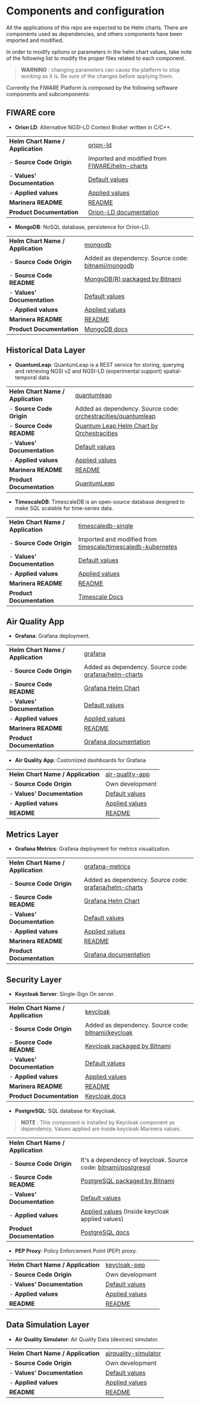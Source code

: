 # Components and configuration

All the applications of this repo are expected to be Helm charts. There are components used as dependencies, and others components have been imported and modified.

In order to modify options or parameters in the helm chart values, take note of the following list to modify the proper files related to each component.

> **WARNING** : changing parameters can cause the platform to stop working as it is. Be sure of the changes before applying them.

Currently the FIWARE Platform is composed by the following software components and subcomponents:

## FIWARE core

- **Orion LD**: Alternative NGSI-LD Context Broker written in C/C++.

|   |   |
|---|---|
| **Helm Chart Name / Application** | [orion-ld](../applications/orion-ld) |
| - **Source Code Origin**          | Imported and modified from [FIWARE/helm-charts](https://github.com/FIWARE/helm-charts/tree/main/charts) |
| - **Values' Documentation**       | [Default values](../applications/orion-ld/chart/orion-ld/values.yaml) |
| - **Applied values**              | [Applied values](../applications/orion-ld/chart/values.yaml) |
| **Marinera README**               | [README](../applications/orion-ld/chart/README.md)
| **Product Documentation**         | [Orion-LD documentation](https://fiware-academy.readthedocs.io/en/latest/core/orion-ld/index.html) |

- **MongoDB**: NoSQL database, persistence for Orion-LD.

|   |   |
|---|---|
| **Helm Chart Name / Application** | [mongodb](../applications/mongodb) |
| - **Source Code Origin**          | Added as dependency. Source code: [bitnami/mongodb](https://github.com/bitnami/charts/tree/master/bitnami/mongodb) |
| - **Source Code README**          | [MongoDB(R) packaged by Bitnami](https://github.com/bitnami/charts/blob/master/bitnami/mongodb/README.md) |
| - **Values' Documentation**       | [Default values](https://github.com/bitnami/charts/blob/master/bitnami/mongodb/values.yaml) |
| - **Applied values**              | [Applied values](../applications/mongodb/chart/values.yaml) |
| **Marinera README**               | [README](../applications/mongodb/chart/README.md) |
| **Product Documentation**         | [MongoDB docs](https://www.mongodb.com/docs/) |



## Historical Data Layer

- **QuantumLeap**: QuantumLeap is a REST service for storing, querying and retrieving NGSI v2 and NGSI-LD (experimental support) spatial-temporal data.

|   |   |
|---|---|
| **Helm Chart Name / Application** | [quantumleap](../applications/quantumleap) |
| - **Source Code Origin**          | Added as dependency. Source code: [orchestracities/quantumleap](https://github.com/orchestracities/charts/tree/master/charts/quantumleap) |
| - **Source Code README**          | [Quantum Leap Helm Chart by Orchestracities](https://github.com/orchestracities/charts/blob/master/charts/quantumleap/README.MD) |
| - **Values' Documentation**       | [Default values](https://github.com/orchestracities/charts/blob/master/charts/quantumleap/values.yaml) |
| - **Applied values**              | [Applied values](../applications/quantumleap/chart/values.yaml) |
| **Marinera README**               | [README](../applications/quantumleap/chart/README.md) |
| **Product Documentation**         | [QuantumLeap](https://quantumleap.readthedocs.io/en/latest/) |

- **TimescaleDB**: TimescaleDB is an open-source database designed to make SQL scalable for time-series data.

|   |   |
|---|---|
| **Helm Chart Name / Application** | [timescaledb-single](../applications/timescaledb-single) |
| - **Source Code Origin**          | Imported and modified from [timescale/timescaledb-kubernetes](https://github.com/timescale/timescaledb-kubernetes/tree/master/charts/timescaledb-single) |
| - **Values' Documentation**       | [Default values](../applications/timescaledb-single/chart/timescaledb-single/values.yaml) |
| - **Applied values**              | [Applied values](../applications/timescaledb-single/chart/values.yaml) |
| **Marinera README**               | [README](../applications/timescaledb-single/chart/README.md)
| **Product Documentation**         | [Timescale Docs](https://docs.timescale.com/timescaledb/latest/) |



## Air Quality App

- **Grafana**: Grafana deployment.

|   |   |
|---|---|
| **Helm Chart Name / Application** | [grafana](../applications/grafana) |
| - **Source Code Origin**          | Added as dependency. Source code: [grafana/helm-charts](https://github.com/grafana/helm-charts/tree/main/charts/grafana) |
| - **Source Code README**          | [Grafana Helm Chart](https://github.com/grafana/helm-charts/blob/main/charts/grafana/README.md) |
| - **Values' Documentation**       | [Default values](https://github.com/grafana/helm-charts/blob/main/charts/grafana/values.yaml) |
| - **Applied values**              | [Applied values](../applications/grafana/chart/values.yaml) |
| **Marinera README**               | [README](../applications/grafana/chart/README.md) |
| **Product Documentation**         | [Grafana documentation](https://grafana.com/docs/grafana/latest/) |

- **Air Quality App**: Customized dashboards for Grafana

|   |   |
|---|---|
| **Helm Chart Name / Application** | [air-quality-app](../applications/air-quality-app) |
| - **Source Code Origin**          | Own development |
| - **Values' Documentation**       | [Default values](../applications/air-quality-app/chart/values.yaml) |
| - **Applied values**              | [Applied values](../applications/air-quality-app/chart/values.yaml) |
| **README**                        | [README](../applications/air-quality-app/chart/README.md)



## Metrics Layer

- **Grafana Metrics**: Grafana deployment for metrics visualization.

|   |   |
|---|---|
| **Helm Chart Name / Application** | [grafana-metrics](../applications/grafana-metrics) |
| - **Source Code Origin**          | Added as dependency. Source code: [grafana/helm-charts](https://github.com/grafana/helm-charts/tree/main/charts/grafana) |
| - **Source Code README**          | [Grafana Helm Chart](https://github.com/grafana/helm-charts/blob/main/charts/grafana/README.md) |
| - **Values' Documentation**       | [Default values](https://github.com/grafana/helm-charts/blob/main/charts/grafana/values.yaml) |
| - **Applied values**              | [Applied values](../applications/grafana-metrics/chart/values.yaml) |
| **Marinera README**               | [README](../applications/grafana-metrics/chart/README.md) |
| **Product Documentation**         | [Grafana documentation](https://grafana.com/docs/grafana/latest/) |



## Security Layer

- **Keycloak Server**: Single-Sign On server.

|   |   |
|---|---|
| **Helm Chart Name / Application** | [keycloak](../applications/keycloak) |
| - **Source Code Origin**          | Added as dependency. Source code: [bitnami/keycloak](https://github.com/bitnami/charts/tree/master/bitnami/keycloak) |
| - **Source Code README**          | [Keycloak packaged by Bitnami](https://github.com/bitnami/charts/blob/master/bitnami/keycloak/README.md) |
| - **Values' Documentation**       | [Default values](https://github.com/bitnami/charts/blob/master/bitnami/keycloak/values.yaml) |
| - **Applied values**              | [Applied values](../applications/keycloak/chart/values.yaml) |
| **Marinera README**               | [README](../applications/keycloak/chart/README.md) |
| **Product Documentation**         | [Keycloak docs](https://www.keycloak.org/documentation) |


- **PostgreSQL**: SQL database for Keycloak.

> **NOTE** :  This component is installed by Keycloak component as dependency. Values applied are inside keycloak Marinera values.

|   |   |
|---|---|
| **Helm Chart Name / Application** | |
| - **Source Code Origin**          | It's a dependency of keycloak. Source code: [bitnami/postgresql](https://github.com/bitnami/charts/tree/master/bitnami/postgresql) |
| - **Source Code README**          | [PostgreSQL packaged by Bitnami](https://github.com/bitnami/charts/blob/master/bitnami/postgresql/README.md) |
| - **Values' Documentation**       | [Default values](https://github.com/bitnami/charts/blob/master/bitnami/postgresql/values.yaml) |
| - **Applied values**              | [Applied values](../applications/keycloak/chart/values.yaml) (Inside keycloak applied values) |
| **Product Documentation**         | [PostgreSQL docs](https://www.postgresql.org/docs/) |


- **PEP Proxy**: Policy Enforcement Point (PEP) proxy.

|   |   |
|---|---|
| **Helm Chart Name / Application** | [keycloak-pep](../applications/keycloak-pep) |
| - **Source Code Origin**          | Own development |
| - **Values' Documentation**       | [Default values](../applications/keycloak-pep/chart/values.yaml) |
| - **Applied values**              | [Applied values](../applications/keycloak-pep/chart/values.yaml) |
| **README**                        | [README](../applications/keycloak-pep/chart/README.md)


## Data Simulation Layer

- **Air Quality Simulator**: Air Quality Data (devices) simulator.

|   |   |
|---|---|
| **Helm Chart Name / Application** | [airquality-simulator](../applications/airquality-simulator) |
| - **Source Code Origin**          | Own development |
| - **Values' Documentation**       | [Default values](../applications/airquality-simulator/chart/values.yaml) |
| - **Applied values**              | [Applied values](../applications/airquality-simulator/chart/values.yaml) |
| **README**                        | [README](../applications/airquality-simulator/chart/README.md)
